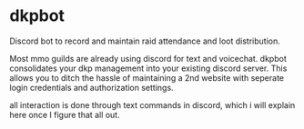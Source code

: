 # dkpbot
Discord bot to record and maintain raid attendance and loot distribution.

Most mmo guilds are already using discord for text and voicechat. dkpbot consolidates your dkp management into your existing discord server. This allows you to
ditch the hassle of maintaining a 2nd website with seperate login credentials and authorization
settings.

all interaction is done through text commands in discord, which i will explain here once I
figure that all out.